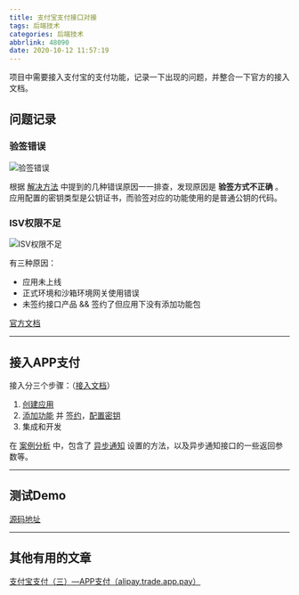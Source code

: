 ```yaml
---
title: 支付宝支付接口对接
tags: 后端技术
categories: 后端技术
abbrlink: 48090
date: 2020-10-12 11:57:19
---
```

项目中需要接入支付宝的支付功能，记录一下出现的问题，并整合一下官方的接入文档。

<!--more-->

## 问题记录
### 验签错误
![验签错误](https://ae01.alicdn.com/kf/Ufcc6435d8448449faf2cc8d0cd7b02e8E.jpg)

根据 [解决方法](https://opensupport.alipay.com/support/helpcenter/192/201602472811?ant_source=antsupport) 中提到的几种错误原因一一排查，发现原因是 **验签方式不正确** 。应用配置的密钥类型是公钥证书，而验签对应的功能使用的是普通公钥的代码。

### ISV权限不足
![ISV权限不足](https://ae01.alicdn.com/kf/U0207f048a070475996912adf3d04d996s.jpg)

有三种原因：
- 应用未上线
- 正式环境和沙箱环境网关使用错误
- 未签约接口产品 && 签约了但应用下没有添加功能包

[官方文档](https://openclub.alipay.com/club/history/read/11745)

---

## 接入APP支付
接入分三个步骤：（[接入文档](https://opendocs.alipay.com/open/204/105051)）
1. [创建应用](https://opendocs.alipay.com/open/200/105310)
2. [添加功能](https://opendocs.alipay.com/open/common/105366) 并 [签约](https://b.alipay.com/signing/productDetailV2.htm?productId=I1011000290000001002)，[配置密钥](https://opendocs.alipay.com/open/291/105971)
3. 集成和开发

在 [案例分析](https://opensupport.alipay.com/support/helpcenter/82?ant_source=opendoc_recommend) 中，包含了 [异步通知](https://opensupport.alipay.com/support/helpcenter/87/201602508314?ant_source=opendoc_recommend) 设置的方法，以及异步通知接口的一些返回参数等。

---

## 测试Demo
[源码地址](https://github.com/JokerByrant/payDemo)

---

## 其他有用的文章
[支付宝支付（三）—APP支付（alipay.trade.app.pay）](https://www.cnblogs.com/javahr/p/13434997.html)